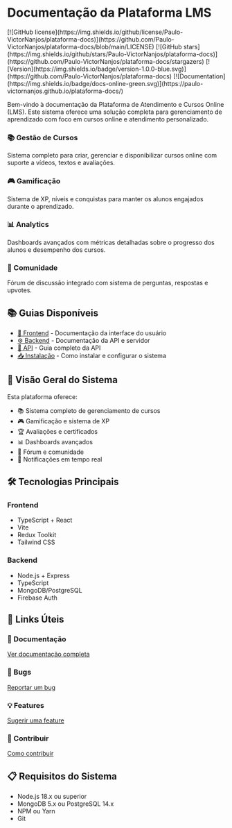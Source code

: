 # Documentação da Plataforma LMS

<div class="badges">
[![GitHub license](https://img.shields.io/github/license/Paulo-VictorNanjos/plataforma-docs)](https://github.com/Paulo-VictorNanjos/plataforma-docs/blob/main/LICENSE)
[![GitHub stars](https://img.shields.io/github/stars/Paulo-VictorNanjos/plataforma-docs)](https://github.com/Paulo-VictorNanjos/plataforma-docs/stargazers)
[![Version](https://img.shields.io/badge/version-1.0.0-blue.svg)](https://github.com/Paulo-VictorNanjos/plataforma-docs)
[![Documentation](https://img.shields.io/badge/docs-online-green.svg)](https://paulo-victornanjos.github.io/plataforma-docs/)
</div>

Bem-vindo à documentação da Plataforma de Atendimento e Cursos Online (LMS). Este sistema oferece uma solução completa para gerenciamento de aprendizado com foco em cursos online e atendimento personalizado.

<div class="features-grid">
  <div class="feature-card">
    <h3>📚 Gestão de Cursos</h3>
    <p>Sistema completo para criar, gerenciar e disponibilizar cursos online com suporte a vídeos, textos e avaliações.</p>
  </div>
  
  <div class="feature-card">
    <h3>🎮 Gamificação</h3>
    <p>Sistema de XP, níveis e conquistas para manter os alunos engajados durante o aprendizado.</p>
  </div>
  
  <div class="feature-card">
    <h3>📊 Analytics</h3>
    <p>Dashboards avançados com métricas detalhadas sobre o progresso dos alunos e desempenho dos cursos.</p>
  </div>
  
  <div class="feature-card">
    <h3>🤝 Comunidade</h3>
    <p>Fórum de discussão integrado com sistema de perguntas, respostas e upvotes.</p>
  </div>
</div>

## 📚 Guias Disponíveis

- [📱 Frontend](docs/frontend.md) - Documentação da interface do usuário
- [⚙️ Backend](docs/backend.md) - Documentação da API e servidor
- [🔌 API](docs/api-guide.md) - Guia completo da API
- [📥 Instalação](docs/installation.md) - Como instalar e configurar o sistema

## 🎯 Visão Geral do Sistema

Esta plataforma oferece:

- 📚 Sistema completo de gerenciamento de cursos
- 🎮 Gamificação e sistema de XP
- 🏆 Avaliações e certificados
- 📊 Dashboards avançados
- 💬 Fórum e comunidade
- 🔔 Notificações em tempo real

## 🛠️ Tecnologias Principais

<div class="features-grid">
  <div class="feature-card">
    <h3>Frontend</h3>
    <ul>
      <li>TypeScript + React</li>
      <li>Vite</li>
      <li>Redux Toolkit</li>
      <li>Tailwind CSS</li>
    </ul>
  </div>
  
  <div class="feature-card">
    <h3>Backend</h3>
    <ul>
      <li>Node.js + Express</li>
      <li>TypeScript</li>
      <li>MongoDB/PostgreSQL</li>
      <li>Firebase Auth</li>
    </ul>
  </div>
</div>

## 🔗 Links Úteis

<div class="features-grid">
  <div class="feature-card">
    <h3>📖 Documentação</h3>
    <p><a href="README.md">Ver documentação completa</a></p>
  </div>
  
  <div class="feature-card">
    <h3>🐛 Bugs</h3>
    <p><a href="https://github.com/Paulo-VictorNanjos/plataforma-docs/issues">Reportar um bug</a></p>
  </div>
  
  <div class="feature-card">
    <h3>💡 Features</h3>
    <p><a href="https://github.com/Paulo-VictorNanjos/plataforma-docs/issues">Sugerir uma feature</a></p>
  </div>
  
  <div class="feature-card">
    <h3>📝 Contribuir</h3>
    <p><a href="docs/CONTRIBUTING.md">Como contribuir</a></p>
  </div>
</div>

## 📋 Requisitos do Sistema

- Node.js 18.x ou superior
- MongoDB 5.x ou PostgreSQL 14.x
- NPM ou Yarn
- Git 